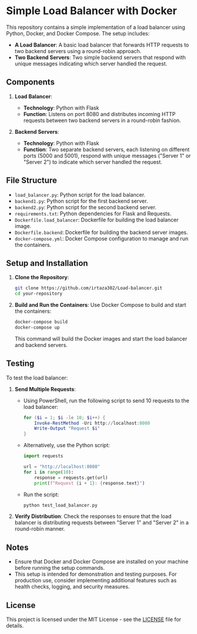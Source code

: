 # Simple Load Balancer with Docker

This repository contains a simple implementation of a load balancer using Python, Docker, and Docker Compose. The setup includes:

* **A Load Balancer**: A basic load balancer that forwards HTTP requests to two backend servers using a round-robin approach.
* **Two Backend Servers**: Two simple backend servers that respond with unique messages indicating which server handled the request.

## Components

1. **Load Balancer**:
    * **Technology**: Python with Flask
    * **Function**: Listens on port 8080 and distributes incoming HTTP requests between two backend servers in a round-robin fashion.
    
2. **Backend Servers**:
    * **Technology**: Python with Flask
    * **Function**: Two separate backend servers, each listening on different ports (5000 and 5001), respond with unique messages ("Server 1" or "Server 2") to indicate which server handled the request.

## File Structure

* `load_balancer.py`: Python script for the load balancer.
* `backend1.py`: Python script for the first backend server.
* `backend2.py`: Python script for the second backend server.
* `requirements.txt`: Python dependencies for Flask and Requests.
* `Dockerfile.load_balancer`: Dockerfile for building the load balancer image.
* `Dockerfile.backend`: Dockerfile for building the backend server images.
* `docker-compose.yml`: Docker Compose configuration to manage and run the containers.

## Setup and Installation

1. **Clone the Repository**:
    ```bash
    git clone https://github.com/irtaza302/Load-balancer.git
    cd your-repository
    ```

2. **Build and Run the Containers**: Use Docker Compose to build and start the containers:
    ```bash
    docker-compose build
    docker-compose up
    ```
    This command will build the Docker images and start the load balancer and backend servers.

## Testing

To test the load balancer:

1. **Send Multiple Requests**:
    * Using PowerShell, run the following script to send 10 requests to the load balancer:
        ```powershell
        for ($i = 1; $i -le 10; $i++) {
            Invoke-RestMethod -Uri http://localhost:8080
            Write-Output "Request $i"
        }
        ```
    * Alternatively, use the Python script:
        ```python
        import requests
        
        url = "http://localhost:8080"
        for i in range(10):
            response = requests.get(url)
            print(f"Request {i + 1}: {response.text}")
        ```
    * Run the script:
        ```bash
        python test_load_balancer.py
        ```

2. **Verify Distribution**: Check the responses to ensure that the load balancer is distributing requests between "Server 1" and "Server 2" in a round-robin manner.

## Notes

* Ensure that Docker and Docker Compose are installed on your machine before running the setup commands.
* This setup is intended for demonstration and testing purposes. For production use, consider implementing additional features such as health checks, logging, and security measures.

## License

This project is licensed under the MIT License - see the [LICENSE](LICENSE) file for details.
